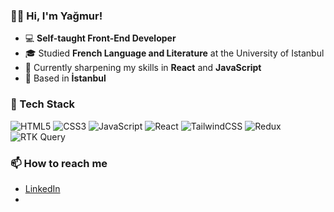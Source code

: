 ### 🖐🏼 Hi, I'm Yağmur!

- 💻 **Self-taught Front-End Developer**
- 🎓 Studied **French Language and Literature** at the University of Istanbul
- 🌱 Currently sharpening my skills in **React** and **JavaScript**
- 📍 Based in **İstanbul**

### 🚀 Tech Stack  

![HTML5](https://img.shields.io/badge/HTML5-E34F26?style=for-the-badge&logo=html5&logoColor=white)
![CSS3](https://img.shields.io/badge/CSS3-1572B6?style=for-the-badge&logo=css3&logoColor=white)
![JavaScript](https://img.shields.io/badge/JavaScript-323330?style=for-the-badge&logo=javascript&logoColor=F7DF1E)
![React](https://img.shields.io/badge/React-20232A?style=for-the-badge&logo=react&logoColor=61DAFB)
![TailwindCSS](https://img.shields.io/badge/Tailwind_CSS-38B2AC?style=for-the-badge&logo=tailwind-css&logoColor=white)
![Redux](https://img.shields.io/badge/Redux-593D88?style=for-the-badge&logo=redux&logoColor=white)
![RTK Query](https://img.shields.io/badge/RTK_Query-764ABC?style=for-the-badge&logo=redux&logoColor=white)

### 📫 How to reach me
- [LinkedIn](https://www.linkedin.com)
- 
<!---
yagmurtasanyurek/yagmurtasanyurek is a ✨ special ✨ repository because its `README.md` (this file) appears on your GitHub profile.
You can click the Preview link to take a look at your changes.
--->
<!---
[![Yağmur's GitHub stats](https://github-readme-stats.vercel.app/api?username=yagmurtasanyurek&show_icons=true&theme=jolly)](https://github.com/yagmurtasanyurek/github-readme-stats) --->

